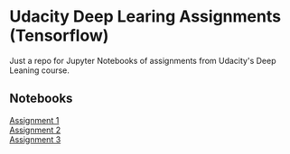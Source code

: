 Udacity Deep Learing Assignments (Tensorflow)
=============================================

Just a repo for Jupyter Notebooks of assignments from Udacity's Deep Leaning
course.  

## Notebooks
[Assignment 1](1_nonmnist.ipynb)  
[Assignment 2](2_fullyconnected.ipynb)  
[Assignment 3](3_regularization.ipynb)  
